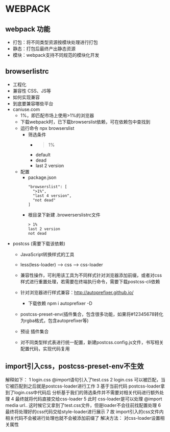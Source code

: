 <!--
 * @Description: 
 * @version: 
 * @Author: simpletoyou
 * @Date: 2022-02-14 10:31:15
 * @LastEditors: simpletoyou
 * @LastEditTime: 2022-02-24 11:10:10
-->

# WEBPACK

## webpack 功能
  * 打包：将不同类型资源按模块处理进行打包
  * 静态：打包后最终产出静态资源
  * 模块：webpack支持不同规范的模块化开发

## browserlistrc
  * 工程化
  * 兼容性 CSS、JS等
  * 如何实现兼容
  * 到底要兼容哪些平台
  * caniuse.com
    - 1%，即匹配市场上使用>1%的浏览器
    - 下载webpack时，已下载browserslist依赖，可在依赖包中查找到
    - 运行命令 npx browserslist
      - 筛选条件
        - >1%
        - default
        - dead
        - last 2 version
    - 配置
      - package.json
        ```
        "browserslist": [
          ">1%",
          "last 4 version",
          "not dead"
        ]
        ```
      - 根目录下新建 .browerserslistrc文件
        ```
        > 1%
        last 2 version
        not dead
        ```
  * postcss (需要下载该依赖)
    - JavaScript转换样式的工具
    - less(less-loader) --> css --> css-loader
    - 兼容性操作，可利用该工具为不同样式针对浏览器添加前缀，或者对css样式进行重置处理，若需要在终端执行命令，需要下载postcss-cli依赖
    - 针对浏览器进行样式兼容：http://autoprefixer.github.io/
      - 下载依赖 npm i autoprefixer -D

    - postcss-preset-env(插件集合，包含很多功能，如果将#12345678转化为rgba格式，包含autoprefixer等)
    - 预设 插件集合

    - 对不同类型样式表进行统一配置，新建postcss.config.js文件，书写相关配置代码，实现代码复用

## import引入css，postcss-preset-env不生效
   解释如下：
    1 login.css @import语句引入了test.css
    2 login.css 可以被匹配，当它被匹配到之后就是postcss-loader进行工作
    3 基于当前代码 postcss-loader拿到了login.css中代码后 分析基于我们的筛选条件并不需要对相关代码进行额外处理
    4 最终就将代码直接交给css-loader
    5 此时 css-loader是可以处理 @import media url.. 这时候它又拿到了test.css文件，但是loader不会往前找配置处理
    6 最终将处理好的css代码交给style-loader进行展示
    7 故 import引入的css文件内 相关代码不会被进行处理也就不会被添加前缀了
  解决方法：
    对css-loader设置相关属性
    

